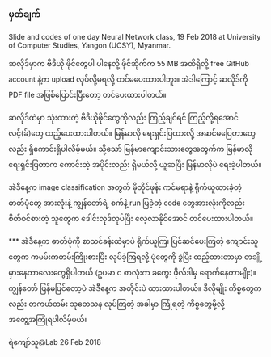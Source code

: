 ### မှတ်ချက်

Slide and codes of one day Neural Network class, 19 Feb 2018 at University of Computer Studies, Yangon (UCSY), Myanmar.

ဆလိုဒ်မှာက ဗီဒီယို ဖိုင်တွေပါ ပါနေလို့ ဖိုင်ဆိုက်က 55 MB အထိရှိလို့ free GitHub account နဲ့က upload လုပ်လို့မရလို့ တင်မပေးထားပါဘူး။
အဲဒါကြောင့် ဆလိုဒ်ကို PDF file အဖြစ်ပြောင်းပြီးတော့ တင်ပေးထားပါတယ်။

ဆလိုဒ်ထဲမှာ သုံးထားတဲ့ ဗီဒီယိုဖိုင်တွေကိုလည်း ကြည့်ချင်ရင် ကြည့်လို့ရအောင် လင့်(ခ်)တွေ ထည့်ပေးထားပါတယ်။
မြန်မာလို ရေးရှင်းပြထားလို့ အဆင်မပြေတာတွေလည်း ရှိကောင်းရှိပါလိမ့်မယ်။ 
သို့သော် မြန်မာကျောင်းသားတွေအတွက်က မြန်မာလို ရေးရှင်းပြတာက ကောင်းတဲ့ အပိုင်းလည်း ရှိမယ်လို့ ယူဆပြီး မြန်မာလိုပဲ ရေးခဲ့ပါတယ်။

အဲဒီနေ့က image classification အတွက် မိုဘိုင်ဖုန်း ကင်မရာနဲ့ ရိုက်ယူထားခဲ့တဲ့ ဓာတ်ပုံတွေ အားလုံးနဲ့ ကျွန်တော်ရဲ့ စက်နဲ့ run ပြခဲ့တဲ့ code တွေအားလုံးကိုလည်း စိတ်ဝင်စားတဲ့ သူတွေက ဒေါင်းလုဒ်လုပ်ပြီး လေ့လာနိုင်အောင် တင်ပေးထားပါတယ်။

*** အဲဒီနေ့က ဓာတ်ပုံကို စာသင်ခန်းထဲမှာပဲ ရိုက်ယူကြ၊ ပြင်ဆင်ပေးကြတဲ့ ကျောင်းသူတွေက ကမမ်းကတမ်းကြိုးစားပြီး လုပ်ခဲ့ကြရလို့ ပုံတွေကို ခွဲပြီး ထည့်ထားတာမှာ တချို့ မှားနေတာလေးတွေရှိပါတယ် (ဥပမာ င စာလုံးက ခကွေး ဖိုလ်ဒါမှ ရောက်နေတာမျိုး)။ ကျွန်တော် ပြန်မပြင်တော့ပဲ အဲဒီနေ့က အတိုင်းပဲ ထားထားပါတယ်။ ဒီလိုမျိုး ကိစ္စတွေကလည်း တကယ်တမ်း သုတေသန လုပ်ကြတဲ့ အခါမှာ ကြုံရတဲ့ ကိစ္စတွေမို့လို့ အတွေ့အကြုံရပါလိမ့်မယ်။

ရဲကျော်သူ@Lab
26 Feb 2018
